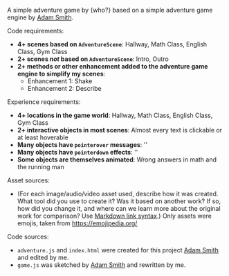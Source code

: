 A simple adventure game by {who?} based on a simple adventure game engine by [Adam Smith](https://github.com/rndmcnlly).

Code requirements:
- **4+ scenes based on `AdventureScene`**: Hallway, Math Class, English Class, Gym Class
- **2+ scenes *not* based on `AdventureScene`**: Intro, Outro
- **2+ methods or other enhancement added to the adventure game engine to simplify my scenes**:
    - Enhancement 1: Shake
    - Enhancement 2: Describe

Experience requirements:
- **4+ locations in the game world**: Hallway, Math Class, English Class, Gym Class
- **2+ interactive objects in most scenes**: Almost every text is clickable or at least hoverable
- **Many objects have `pointerover` messages**: ''
- **Many objects have `pointerdown` effects**: ''
- **Some objects are themselves animated**: Wrong answers in math and the running man

Asset sources:
- (For each image/audio/video asset used, describe how it was created. What tool did you use to create it? Was it based on another work? If so, how did you change it, and where can we learn more about the original work for comparison? Use [Markdown link syntax](https://docs.github.com/en/get-started/writing-on-github/getting-started-with-writing-and-formatting-on-github/basic-writing-and-formatting-syntax#links).)
Only assets were emojis, taken from https://emojipedia.org/

Code sources:
- `adventure.js` and `index.html` were created for this project [Adam Smith](https://github.com/rndmcnlly) and edited by me.
- `game.js` was sketched by [Adam Smith](https://github.com/rndmcnlly) and rewritten by me.